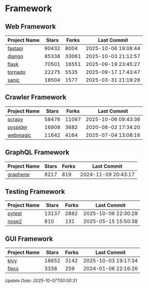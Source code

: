 # Framework

## Web Framework
| Project Name | Stars | Forks | Last Commit |
| ------------ | ----- | ----- | ----------- |
| [fastapi](https://github.com/fastapi/fastapi) | 90432 | 8004 | 2025-10-06 19:08:44 |
| [django](https://github.com/django/django) | 85338 | 33061 | 2025-10-03 21:12:57 |
| [flask](https://github.com/pallets/flask) | 70501 | 16551 | 2025-09-19 23:45:27 |
| [tornado](https://github.com/tornadoweb/tornado) | 22275 | 5535 | 2025-09-17 17:43:47 |
| [sanic](https://github.com/sanic-org/sanic) | 18504 | 1577 | 2025-03-31 21:19:26 |

## Crawler Framework
| Project Name | Stars | Forks | Last Commit |
| ------------ | ----- | ----- | ----------- |
| [scrapy](https://github.com/scrapy/scrapy) | 58476 | 11087 | 2025-10-06 09:43:36 |
| [pyspider](https://github.com/binux/pyspider) | 16908 | 3682 | 2020-08-02 17:34:20 |
| [webmagic](https://github.com/code4craft/webmagic) | 11642 | 4164 | 2025-07-04 13:08:16 |

## GraphQL Framework
| Project Name | Stars | Forks | Last Commit |
| ------------ | ----- | ----- | ----------- |
| [graphene](https://github.com/graphql-python/graphene) | 8217 | 819 | 2024-11-09 20:43:17 |

## Testing Framework
| Project Name | Stars | Forks | Last Commit |
| ------------ | ----- | ----- | ----------- |
| [pytest](https://github.com/pytest-dev/pytest) | 13137 | 2882 | 2025-10-06 22:30:28 |
| [nose2](https://github.com/nose-devs/nose2) | 810 | 131 | 2025-05-15 15:50:38 |

## GUI Framework
| Project Name | Stars | Forks | Last Commit |
| ------------ | ----- | ----- | ----------- |
| [kivy](https://github.com/kivy/kivy) | 18652 | 3142 | 2025-10-03 19:17:34 |
| [flexx](https://github.com/flexxui/flexx) | 3338 | 259 | 2024-01-06 22:16:26 |

*Update Date: 2025-10-07T00:00:31*